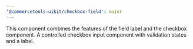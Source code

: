 ```yaml
---
'@commercetools-uikit/checkbox-field': major
---
```


This component combines the features of the field label and the checkbox component. A controlled checkbox input component with validation states and a label.
